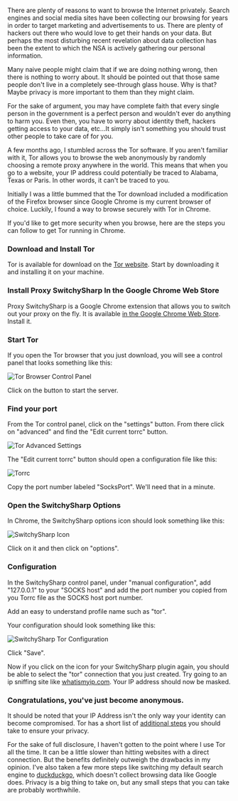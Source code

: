 There are plenty of reasons to want to browse the Internet privately. Search engines and social media sites have been collecting our browsing for years in order to target marketing and advertisements to us. There are plenty of hackers out there who would love to get their hands on your data. But perhaps the most disturbing recent revelation about data collection has been the extent to which the NSA is actively gathering our personal information.

<!-- more -->

Many naive people might claim that if we are doing nothing wrong, then there is nothing to worry about. It should be pointed out that those same people don't live in a completely see-through glass house. Why is that? Maybe privacy is more important to them than they might claim.

For the sake of argument, you may have complete faith that every single person in the government is a perfect person and wouldn't ever do anything to harm you. Even then, you have to worry about identity theft, hackers getting access to your data, etc...It simply isn't something you should trust other people to take care of for you.

A few months ago, I stumbled across the Tor software. If you aren't familiar with it, Tor allows you to browse the web anonymously by randomly choosing a remote proxy anywhere in the world. This means that when you go to a website, your IP address could potentially be traced to Alabama, Texas or Paris. In other words, it can't be traced to you.

Initially I was a little bummed that the Tor download included a modification of the Firefox browser since Google Chrome is my current browser of choice. Luckily, I found a way to browse securely with Tor in Chrome.

If you'd like to get more security when you browse, here are the steps you can follow to get Tor running in Chrome.

### Download and Install Tor

Tor is available for download on the [Tor website](https://www.torproject.org/projects/torbrowser.html.en). Start by downloading it and installing it on your machine.

### Install Proxy SwitchySharp In the Google Chrome Web Store

Proxy SwitchySharp is a Google Chrome extension that allows you to switch out your proxy on the fly. It is available [in the Google Chrome Web Store](https://chrome.google.com/webstore/detail/proxy-switchysharp/dpplabbmogkhghncfbfdeeokoefdjegm?utm_source=chrome-ntp-icon). Install it.

### Start Tor

If you open the Tor browser that you just download, you will see a control panel that looks something like this:

![Tor Browser Control Panel](/images/blog/tor1.png)

Click on the button to start the server.

### Find your port

From the Tor control panel, click on the "settings" button. From there click on "advanced" and find the "Edit current torrc" button.

![Tor Advanced Settings](/images/blog/tor2.png)

The "Edit current torrc" button should open a configuration file like this:

![Torrc](/images/blog/tor3.png)

Copy the port number labeled "SocksPort". We'll need that in a minute.

### Open the SwitchySharp Options

In Chrome, the SwitchySharp options icon should look something like this:

![SwitchySharp Icon](/images/blog/tor4.png)

Click on it and then click on "options".

### Configuration

In the SwitchySharp control panel, under "manual configuration", add "127.0.0.1" to your "SOCKS host" and add the port number you copied from you Torrc file as the SOCKS host port number.

Add an easy to understand profile name such as "tor".

Your configuration should look something like this:

![SwitchySharp Tor Configuration](/images/blog/tor5.png)

Click "Save".

Now if you click on the icon for your SwitchySharp plugin again, you should be able to select the "tor" connection that you just created. Try going to an ip sniffing site like [whatismyip.com](http://whatismyip.com). Your IP address should now be masked.

### Congratulations, you've just become anonymous.

It should be noted that your IP Address isn't the only way your identity can become compromised. Tor has a short list of [additional steps](https://www.torproject.org/download/download-easy.html.en#warning) you should take to ensure your privacy.

For the sake of full disclosure, I haven't gotten to the point where I use Tor all the time. It can be a little slower than hitting websites with a direct connection. But the benefits definitely outweigh the drawbacks in my opinion. I've also taken a few more steps like switching my default search engine to [duckduckgo](http://duckduckgo.com), which doesn't collect browsing data like Google does. Privacy is a big thing to take on, but any small steps that you can take are probably worthwhile.